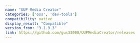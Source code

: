 ```yaml
---
name: "UUP Media Creator"
categories: ['oss', 'dev-tools']
compatibility: native
display_result: "Compatible"
version_from: "3.1.9.3"
link: https://github.com/gus33000/UUPMediaCreator/releases
---
```

